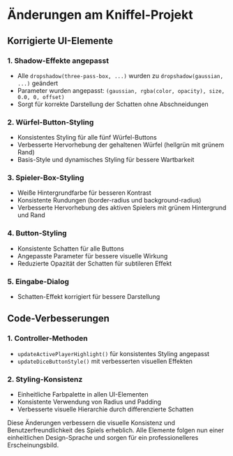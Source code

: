 # Änderungen am Kniffel-Projekt

## Korrigierte UI-Elemente

### 1. Shadow-Effekte angepasst

- Alle `dropshadow(three-pass-box, ...)` wurden zu `dropshadow(gaussian, ...)` geändert
- Parameter wurden angepasst: `(gaussian, rgba(color, opacity), size, 0.0, 0, offset)`
- Sorgt für korrekte Darstellung der Schatten ohne Abschneidungen

### 2. Würfel-Button-Styling

- Konsistentes Styling für alle fünf Würfel-Buttons
- Verbesserte Hervorhebung der gehaltenen Würfel (hellgrün mit grünem Rand)
- Basis-Style und dynamisches Styling für bessere Wartbarkeit

### 3. Spieler-Box-Styling

- Weiße Hintergrundfarbe für besseren Kontrast
- Konsistente Rundungen (border-radius und background-radius)
- Verbesserte Hervorhebung des aktiven Spielers mit grünem Hintergrund und Rand

### 4. Button-Styling

- Konsistente Schatten für alle Buttons
- Angepasste Parameter für bessere visuelle Wirkung
- Reduzierte Opazität der Schatten für subtileren Effekt

### 5. Eingabe-Dialog

- Schatten-Effekt korrigiert für bessere Darstellung

## Code-Verbesserungen

### 1. Controller-Methoden

- `updateActivePlayerHighlight()` für konsistentes Styling angepasst
- `updateDiceButtonStyle()` mit verbesserten visuellen Effekten

### 2. Styling-Konsistenz

- Einheitliche Farbpalette in allen UI-Elementen
- Konsistente Verwendung von Radius und Padding
- Verbesserte visuelle Hierarchie durch differenzierte Schatten

Diese Änderungen verbessern die visuelle Konsistenz und Benutzerfreundlichkeit des Spiels erheblich. Alle Elemente folgen nun einer einheitlichen Design-Sprache und sorgen für ein professionelleres Erscheinungsbild.
